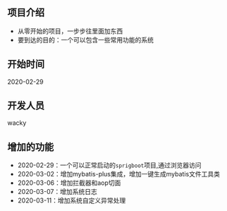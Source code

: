 ## 项目介绍
* 从零开始的项目，一步步往里面加东西
* 要到达的目的：一个可以包含一些常用功能的系统
## 开始时间
2020-02-29
## 开发人员
wacky
## 增加的功能
* 2020-02-29：一个可以正常启动的`sprigboot`项目,通过浏览器访问
* 2020-03-02：增加mybatis-plus集成，增加一键生成mybatis文件工具类
* 2020-03-06：增加拦截器和aop切面
* 2020-03-07：增加系统日志
* 2020-03-11：增加系统自定义异常处理
